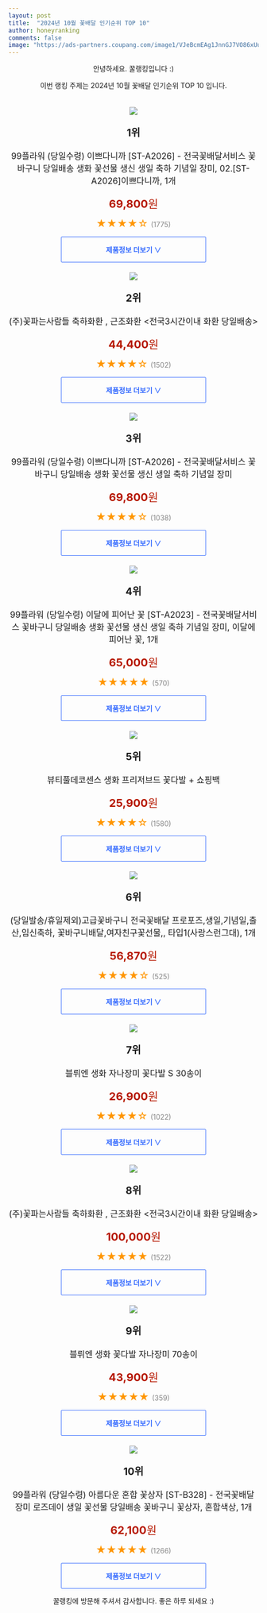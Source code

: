 ```yaml
---
layout: post
title:  "2024년 10월 꽃배달 인기순위 TOP 10"
author: honeyranking
comments: false
image: "https://ads-partners.coupang.com/image1/VJeBcmEAg1JnnGJ7VO86xUuPtHyYb_EjQhQKtZ0hylwluB18HLOolUsSdMseYXsULApNTq44FNL-u7e_hcW37wz7-QyRP0RZqyg9tv-5l80Zh_vAdEyTDIYiPAZbMw3DSgKHB6ILJUD-sNP-h_pkzRb0A6WrpZwJMdOFXmV9QK50h5FG-WzlRHC9Sq9QR03mkYcLq9xKS0EK5v-Ugbr7CCSD1XmItkbKH8BD6zjwNMZIvqMQPKksU1eqmotKIQ4dzxHDfn0z_o0FOF9LpZOpZj6tKa7_7mjKaZxkH9AjQzFYXxpQW7DX9coDJ5vV-zh0"
---
```

<p style="text-align: center;">안녕하세요. 꿀랭킹입니다 :)</p>
<p style="text-align: center;">이번 랭킹 주제는 2024년 10월 꽃배달 인기순위 TOP 10 입니다.</p><center><img src="https://ads-partners.coupang.com/image1/VJeBcmEAg1JnnGJ7VO86xUuPtHyYb_EjQhQKtZ0hylwluB18HLOolUsSdMseYXsULApNTq44FNL-u7e_hcW37wz7-QyRP0RZqyg9tv-5l80Zh_vAdEyTDIYiPAZbMw3DSgKHB6ILJUD-sNP-h_pkzRb0A6WrpZwJMdOFXmV9QK50h5FG-WzlRHC9Sq9QR03mkYcLq9xKS0EK5v-Ugbr7CCSD1XmItkbKH8BD6zjwNMZIvqMQPKksU1eqmotKIQ4dzxHDfn0z_o0FOF9LpZOpZj6tKa7_7mjKaZxkH9AjQzFYXxpQW7DX9coDJ5vV-zh0" style="margin-top:20px" /></center><p style="text-align: center; font-size: 20px"><b>1위</b></p><p style="text-align: center; font-size: 17px">99플라워 (당일수령) 이쁘다니까 [ST-A2026] - 전국꽃배달서비스 꽃바구니 당일배송 생화 꽃선물 생신 생일 축하 기념일 장미, 02.[ST-A2026]이쁘다니까, 1개</p><p style="text-align: center;"><span style="color: #b61800; font-size: 22px;"><b>69,800</b>원</span></p><p style="text-align: center;"><span style="color: #ff9600; font-size: 20px;">★★★★☆ </span><span style="color: #878787;">(1775)</span></p><center><a href="https://link.coupang.com/re/AFFSDP?lptag=AF3899140&subid=honeyrank&pageKey=7600800944&itemId=20105846098&vendorItemId=87946022773&traceid=V0-153-a9de47c5889a352e&clickBeacon=fb2f4060-886f-11ef-9b37-b7ecd68f7c36%7E3&requestid=20241012170000794317315523&token=31850C%7CMIXED"><div style="font-size: 14px; display: inline-block; padding: 15px 90px; color: #346aff; border-radius: 2px; border: 1px solid #346aff; cursor: pointer;"><b>제품정보 더보기 &or;</b></div></a></center><center><img src="https://ads-partners.coupang.com/image1/LKXgTsuFfNyEmac8LBMM0nIyRO_ba8KQTrPFtLm7D8qJ0XSCuCqZvX--eGMhM6eIycWaWBMNmlEZEbrd0Dzt3Gw2tRbnpndLm2cZoFw0YGfyHSYQjUn6L6cDhoYX1hEVlQvkli7gywJzt1kMxLHytXTH2wh5Fh8VU7Q8qJPIuMJBanAUN3Mf8RZR0unstkOQZYgL9aXb_R9CbxwHdiRlrCmLBSEZEZxTKhN__81FSAe4t4ksiJdLrV00CMSEz1yyW5zQbHnXMgbL3HmWtK0U9ubMpppHzpqvawI8Rp-3fvAOps9K6ZY_-WWDNA==" style="margin-top:20px" /></center><p style="text-align: center; font-size: 20px"><b>2위</b></p><p style="text-align: center; font-size: 17px">(주)꽃파는사람들 축하화환 , 근조화환 <전국3시간이내 화환 당일배송></p><p style="text-align: center;"><span style="color: #b61800; font-size: 22px;"><b>44,400</b>원</span></p><p style="text-align: center;"><span style="color: #ff9600; font-size: 20px;">★★★★☆ </span><span style="color: #878787;">(1502)</span></p><center><a href="https://link.coupang.com/re/AFFSDP?lptag=AF3899140&subid=honeyrank&pageKey=6902278665&itemId=16605032221&vendorItemId=80187413816&traceid=V0-153-ed7829257de68910&requestid=20241012170000794317315523&token=31850C%7CMIXED"><div style="font-size: 14px; display: inline-block; padding: 15px 90px; color: #346aff; border-radius: 2px; border: 1px solid #346aff; cursor: pointer;"><b>제품정보 더보기 &or;</b></div></a></center><center><img src="https://ads-partners.coupang.com/image1/NIIVu5dnUIdQIzzBNNvRiPEhcH9caIF0XTtMsZDPJur0FndCc9Fip8a7xbSUDxUleNc2yfbBIEbwo9Bqial4vRfIfPu2irANxDC7wxlo1lXM0uZsFTedhYIlOPHe1Fp2nGZdu15t_FKO38pQXVcfR0ihfIjFS5LNy0qwmKvrBZdG57XpiTnlvqB5TkHhdKsDj6RBEqxSOeL7Bn0bPi71HNMi4cwC2qCIbQqooZn5hCiKVYh7HWxgQACE6XmGhnkm4dOBLlxlDmRkL2US6hEhrnx96SvSPMkC3HHGZAm2YT62CLoy1R4O-b0=" style="margin-top:20px" /></center><p style="text-align: center; font-size: 20px"><b>3위</b></p><p style="text-align: center; font-size: 17px">99플라워 (당일수령) 이쁘다니까 [ST-A2026] - 전국꽃배달서비스 꽃바구니 당일배송 생화 꽃선물 생신 생일 축하 기념일 장미</p><p style="text-align: center;"><span style="color: #b61800; font-size: 22px;"><b>69,800</b>원</span></p><p style="text-align: center;"><span style="color: #ff9600; font-size: 20px;">★★★★☆ </span><span style="color: #878787;">(1038)</span></p><center><a href="https://link.coupang.com/re/AFFSDP?lptag=AF3899140&subid=honeyrank&pageKey=7600800944&itemId=20105846098&vendorItemId=87200811569&traceid=V0-153-a9de47c5889a352e&requestid=20241012170000794317315523&token=31850C%7CMIXED"><div style="font-size: 14px; display: inline-block; padding: 15px 90px; color: #346aff; border-radius: 2px; border: 1px solid #346aff; cursor: pointer;"><b>제품정보 더보기 &or;</b></div></a></center><center><img src="https://ads-partners.coupang.com/image1/vld7_nuG3zKPl7rUvgHjBx5m4ioNrORR1jRTnAb3dfAH84loDa5MNhc50wf_gAo8eYgdDN-cB9vzCdv_9_NxASDmu2_6QDENzfjqJLOLYrdtqI4dP_ZYWHViqEpjgjx7FJJO57QvrEMhVTmXpBLfccOp406yEpoFEvysecURY1en0ixoM3TH5Lk6aUnWXTkAQLE3RE7DExaX3tfIj0flUe6REFjXFZc19ucduFaD9vzu_sxdzf3dB9NfX3zAphRq5v8cPSQTTOdJdNL13Gqk-tuzg12eDJOBqLlPvxXm0Fg1SOjeYVp0jiu6ftl4kw==" style="margin-top:20px" /></center><p style="text-align: center; font-size: 20px"><b>4위</b></p><p style="text-align: center; font-size: 17px">99플라워 (당일수령) 이달에 피어난 꽃 [ST-A2023] - 전국꽃배달서비스 꽃바구니 당일배송 생화 꽃선물 생신 생일 축하 기념일 장미, 이달에 피어난 꽃, 1개</p><p style="text-align: center;"><span style="color: #b61800; font-size: 22px;"><b>65,000</b>원</span></p><p style="text-align: center;"><span style="color: #ff9600; font-size: 20px;">★★★★★ </span><span style="color: #878787;">(570)</span></p><center><a href="https://link.coupang.com/re/AFFSDP?lptag=AF3899140&subid=honeyrank&pageKey=7600772155&itemId=20105707248&vendorItemId=87200673701&traceid=V0-153-d5ba8771b16476c0&clickBeacon=fb2f4060-886f-11ef-984a-7bf1149878e7%7E3&requestid=20241012170000794317315523&token=31850C%7CMIXED"><div style="font-size: 14px; display: inline-block; padding: 15px 90px; color: #346aff; border-radius: 2px; border: 1px solid #346aff; cursor: pointer;"><b>제품정보 더보기 &or;</b></div></a></center><center><img src="https://ads-partners.coupang.com/image1/kVT2noKRw8LjfAOykc6K-lWi7rZ-lgNKWEciQiLXHmT3tp5kzeRJ22blKeqbGShCAzMh4HSvbYmiboQ3xwaR19zo_oOC7Kc6hK8FUKBmlKBwNIdjG_n7FbhsMOrbIRgz1R-_Wz_UeIA6S5i6F5r8g3rU7x208RmIpdkuKOBhjfdg-HhbJHekBLdbFsXv_pgM7oh8pqeY9-jsDuKvwZZ_yL51H36Cp1DVDAA0W1Cr31g5lfFFA6Ytag5CEPRNl2uPSyevzMGISc6jPaed06lE6D8516UiwuWoHw==" style="margin-top:20px" /></center><p style="text-align: center; font-size: 20px"><b>5위</b></p><p style="text-align: center; font-size: 17px">뷰티풀데코센스 생화 프리저브드 꽃다발 + 쇼핑백</p><p style="text-align: center;"><span style="color: #b61800; font-size: 22px;"><b>25,900</b>원</span></p><p style="text-align: center;"><span style="color: #ff9600; font-size: 20px;">★★★★☆ </span><span style="color: #878787;">(1580)</span></p><center><a href="https://link.coupang.com/re/AFFSDP?lptag=AF3899140&subid=honeyrank&pageKey=7501506065&itemId=19637434418&vendorItemId=86743718360&traceid=V0-153-c0eb7bc306af2c50&requestid=20241012170000794317315523&token=31850C%7CMIXED"><div style="font-size: 14px; display: inline-block; padding: 15px 90px; color: #346aff; border-radius: 2px; border: 1px solid #346aff; cursor: pointer;"><b>제품정보 더보기 &or;</b></div></a></center><center><img src="https://ads-partners.coupang.com/image1/vw8uMrIqpKReyWXov_7jYLztpz5W915SIFZvDXMjmJ757woDSjnFS6pYwBbiXmekvQA9dM009B-i_CFU-mpn5l1qJerXFZ1AWRPe-n1ekWHyMbhrhDxWb55Kae9cd2FFqUsaQi7AeyGxPk-0xSkVSKVL_uzEVjTP4pq4Sbqd4e9dlgvM2gxqojZRZIaCIpRfH55OTYvAHb6n9ErPzAo9M8GozhTc9vDVVumFDXeOaVBdsa89B8phK3sngWNxJqErc2CldeW7hg3u8Jwv_JeCPVRz-NqFTv0DPUZXWcB5MrG_TLV9y-ajEvIekv82kw==" style="margin-top:20px" /></center><p style="text-align: center; font-size: 20px"><b>6위</b></p><p style="text-align: center; font-size: 17px">(당일발송/휴일제외)고급꽃바구니 전국꽃배달 프로포즈,생일,기념일,출산,임신축하, 꽃바구니배달,여자친구꽃선물,, 타입1(사랑스런그대), 1개</p><p style="text-align: center;"><span style="color: #b61800; font-size: 22px;"><b>56,870</b>원</span></p><p style="text-align: center;"><span style="color: #ff9600; font-size: 20px;">★★★★☆ </span><span style="color: #878787;">(525)</span></p><center><a href="https://link.coupang.com/re/AFFSDP?lptag=AF3899140&subid=honeyrank&pageKey=7650311213&itemId=20353791317&vendorItemId=71376575558&traceid=V0-153-6622f1e6c8127752&clickBeacon=fb2f4060-886f-11ef-ae92-f23d29d41e29%7E3&requestid=20241012170000794317315523&token=31850C%7CMIXED"><div style="font-size: 14px; display: inline-block; padding: 15px 90px; color: #346aff; border-radius: 2px; border: 1px solid #346aff; cursor: pointer;"><b>제품정보 더보기 &or;</b></div></a></center><center><img src="https://ads-partners.coupang.com/image1/JGKV4tOHfcLYy8HDJMm7R_dbXcSj6yapbZYOt3xz4wdAvka6KE3jogFpFvlozon0Pyjy72jGF7McdrxI6r1jk20aU87TYoe_YkILKBcu2m_h2VHJPOiAtgfCT9kZcUdX_IMqc3kYm_Wc8qqpT0zIHqyfE9kza9AMEJ_KXOkrBCDQz65EwkodvdckVhiYM-SH3f-RU9Ny1w8YScHgzNkJ8OjzamxI1rSWrh8xHkELAnlRar2gS5irbvlfeHbMmaaP6QbH6TV225Vc_23kFIrc1cXFRH2odjptsWjB" style="margin-top:20px" /></center><p style="text-align: center; font-size: 20px"><b>7위</b></p><p style="text-align: center; font-size: 17px">블뤼엔 생화 자나장미 꽃다발 S 30송이</p><p style="text-align: center;"><span style="color: #b61800; font-size: 22px;"><b>26,900</b>원</span></p><p style="text-align: center;"><span style="color: #ff9600; font-size: 20px;">★★★★☆ </span><span style="color: #878787;">(1022)</span></p><center><a href="https://link.coupang.com/re/AFFSDP?lptag=AF3899140&subid=honeyrank&pageKey=1885670297&itemId=3204174685&vendorItemId=71191545494&traceid=V0-153-f18edc491f4717f6&requestid=20241012170000794317315523&token=31850C%7CMIXED"><div style="font-size: 14px; display: inline-block; padding: 15px 90px; color: #346aff; border-radius: 2px; border: 1px solid #346aff; cursor: pointer;"><b>제품정보 더보기 &or;</b></div></a></center><center><img src="https://ads-partners.coupang.com/image1/DosqdpSwbpfc-Wc6DpqjZMTy941iqPSVCCOq9auAR2V0RZpEIXqkVtcPUJ3VAFrtp41oG_qdyLbmWR23xDhmuYY0JdEX8wBpn1tovY8p4xgKy9bCkPWUUtpuSXuF5FBVZduBPVeihgD2j3G64ThZ4mniWe-5GMLoRwtY4W1bnjXSx3wXXgoiRq9ex3Q3ctKWYVtN9-E_I2q40wR4nI-VP8gd34V0QrBlK_XuqBCp7NaoZgUJ7O-79CTV0TMKOZjE40YEv5FWmcf8s5b_fhzgZ_HD6m0hAtiJTsRTaCrNkXYLfVjLHdoKoZhRzfDlzbY=" style="margin-top:20px" /></center><p style="text-align: center; font-size: 20px"><b>8위</b></p><p style="text-align: center; font-size: 17px">(주)꽃파는사람들 축하화환 , 근조화환 <전국3시간이내 화환 당일배송></p><p style="text-align: center;"><span style="color: #b61800; font-size: 22px;"><b>100,000</b>원</span></p><p style="text-align: center;"><span style="color: #ff9600; font-size: 20px;">★★★★★ </span><span style="color: #878787;">(1522)</span></p><center><a href="https://link.coupang.com/re/AFFSDP?lptag=AF3899140&subid=honeyrank&pageKey=6693370024&itemId=20205070845&vendorItemId=81132837794&traceid=V0-153-19c1a70bb71f9bd4&clickBeacon=fb2f6770-886f-11ef-a0c1-d4dc8a47ddd8%7E3&requestid=20241012170000794317315523&token=31850C%7CMIXED"><div style="font-size: 14px; display: inline-block; padding: 15px 90px; color: #346aff; border-radius: 2px; border: 1px solid #346aff; cursor: pointer;"><b>제품정보 더보기 &or;</b></div></a></center><center><img src="https://ads-partners.coupang.com/image1/1JfxqGyi0iVwTnHT1OA3ef0axJN1b5PhoiynrUfI0Y23hJuHDrL5WkIBH2EoznZ6fo3Tt1n_vD1NSJkR2a8A2gJ_B5g6RscfT49L1WzwAwBB3Fa0eFEO2J0dBjLYgDVu-fy9R3OjO5-IGTsPT6DZkj7hTJwEt6HNLeUC31k2Je37szkSH7wDCJO-xLUAl48BtLmdODOukKCBxBnUNnRcprWq9MpcMQKbeu-jBbalL6_cMPsx21-wAkztJzXKaPfkLtAX8RPJcmb84yNUXL5ldK7Br5AvybTpxA==" style="margin-top:20px" /></center><p style="text-align: center; font-size: 20px"><b>9위</b></p><p style="text-align: center; font-size: 17px">블뤼엔 생화 꽃다발 자나장미 70송이</p><p style="text-align: center;"><span style="color: #b61800; font-size: 22px;"><b>43,900</b>원</span></p><p style="text-align: center;"><span style="color: #ff9600; font-size: 20px;">★★★★★ </span><span style="color: #878787;">(359)</span></p><center><a href="https://link.coupang.com/re/AFFSDP?lptag=AF3899140&subid=honeyrank&pageKey=6267479946&itemId=12798406235&vendorItemId=80064444442&traceid=V0-153-b99edb1e2e763fdf&requestid=20241012170000794317315523&token=31850C%7CMIXED"><div style="font-size: 14px; display: inline-block; padding: 15px 90px; color: #346aff; border-radius: 2px; border: 1px solid #346aff; cursor: pointer;"><b>제품정보 더보기 &or;</b></div></a></center><center><img src="https://ads-partners.coupang.com/image1/2rINZvUWMseN-RUN2m5VU-TrW1T-M93EHyKs-8N_zThmHuafQ7j_RSHFONnCIK1BpmVQb8e-qdCTnc454G32Aa9NyXBPBFtpZcM7zLt9irhBNxKDfob5BKfENkdc-6jGcF-LUNi3PzbOtXLFmhzxdNwMy_-Nn_QSApAzxHGnYXRd0KKN2kBcq19cC1AF9HMkLzCxYz52VsUk39ilnkALtDuOG6liDZysU-tPSzFGe5iI00ljLQl9UUc6XZD5pyB3ouVnSsKd_3mk3Z_R05iKgpymoECQfNQ9jrqLHasuwdW5xSrJSuXac3YcjGa0xIY=" style="margin-top:20px" /></center><p style="text-align: center; font-size: 20px"><b>10위</b></p><p style="text-align: center; font-size: 17px">99플라워 (당일수령) 아름다운 혼합 꽃상자 [ST-B328] - 전국꽃배달 장미 로즈데이 생일 꽃선물 당일배송 꽃바구니 꽃상자, 혼합색상, 1개</p><p style="text-align: center;"><span style="color: #b61800; font-size: 22px;"><b>62,100</b>원</span></p><p style="text-align: center;"><span style="color: #ff9600; font-size: 20px;">★★★★★ </span><span style="color: #878787;">(1266)</span></p><center><a href="https://link.coupang.com/re/AFFSDP?lptag=AF3899140&subid=honeyrank&pageKey=7590424243&itemId=20056517742&vendorItemId=70525395693&traceid=V0-153-c189b63b2e9535ed&clickBeacon=fb2f6770-886f-11ef-8a1b-442c98705ace%7E3&requestid=20241012170000794317315523&token=31850C%7CMIXED"><div style="font-size: 14px; display: inline-block; padding: 15px 90px; color: #346aff; border-radius: 2px; border: 1px solid #346aff; cursor: pointer;"><b>제품정보 더보기 &or;</b></div></a></center><p style="text-align: center;">꿀랭킹에 방문해 주셔서 감사합니다. 좋은 하루 되세요 :)</p>
